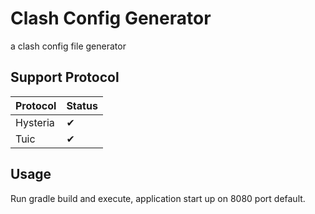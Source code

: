 # Clash Config Generator

a clash config file generator

## Support Protocol

| Protocol | Status |
|----------|--------|
| Hysteria | ✔      |
| Tuic     | ✔      |

## Usage

Run gradle build and execute, application start up on 8080 port default.



